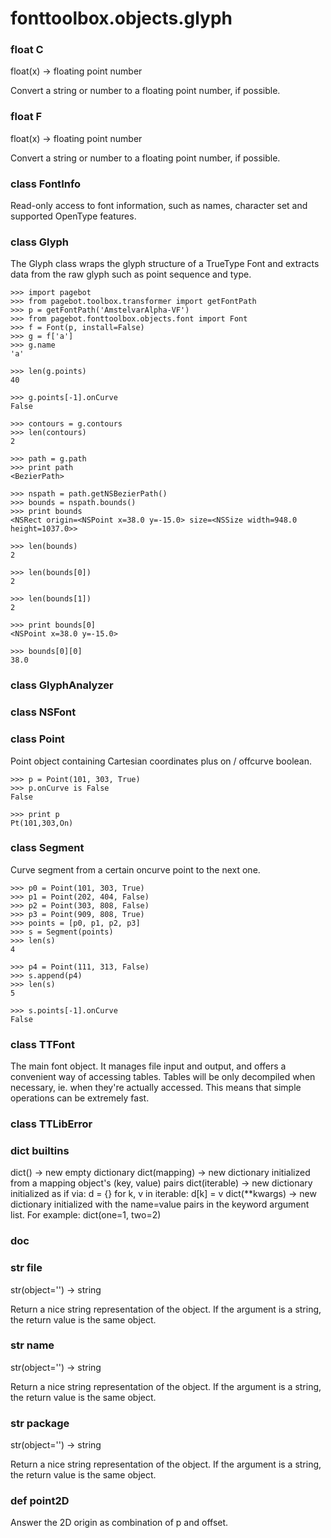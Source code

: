# fonttoolbox.objects.glyph

### float C
float(x) -> floating point number

Convert a string or number to a floating point number, if possible.
### float F
float(x) -> floating point number

Convert a string or number to a floating point number, if possible.
### class FontInfo
Read-only access to font information, such as names, character set and supported
OpenType features.
### class Glyph
The Glyph class wraps the glyph structure of a TrueType Font and
extracts data from the raw glyph such as point sequence and type.

    >>> import pagebot
    >>> from pagebot.toolbox.transformer import getFontPath
    >>> p = getFontPath('AmstelvarAlpha-VF')
    >>> from pagebot.fonttoolbox.objects.font import Font
    >>> f = Font(p, install=False)
    >>> g = f['a']
    >>> g.name
    'a'

    >>> len(g.points)
    40

    >>> g.points[-1].onCurve
    False

    >>> contours = g.contours
    >>> len(contours)
    2

    >>> path = g.path
    >>> print path
    <BezierPath>

    >>> nspath = path.getNSBezierPath()
    >>> bounds = nspath.bounds()
    >>> print bounds
    <NSRect origin=<NSPoint x=38.0 y=-15.0> size=<NSSize width=948.0 height=1037.0>>

    >>> len(bounds)
    2

    >>> len(bounds[0])
    2

    >>> len(bounds[1])
    2

    >>> print bounds[0]
    <NSPoint x=38.0 y=-15.0>

    >>> bounds[0][0]
    38.0
### class GlyphAnalyzer
### class NSFont
### class Point
Point object containing Cartesian coordinates plus on / offcurve boolean.

    >>> p = Point(101, 303, True)
    >>> p.onCurve is False
    False

    >>> print p
    Pt(101,303,On)
### class Segment
Curve segment from a certain oncurve point to the next one.

    >>> p0 = Point(101, 303, True)
    >>> p1 = Point(202, 404, False)
    >>> p2 = Point(303, 808, False)
    >>> p3 = Point(909, 808, True)
    >>> points = [p0, p1, p2, p3]
    >>> s = Segment(points)
    >>> len(s)
    4

    >>> p4 = Point(111, 313, False)
    >>> s.append(p4)
    >>> len(s)
    5

    >>> s.points[-1].onCurve
    False
### class TTFont
The main font object. It manages file input and output, and offers
	a convenient way of accessing tables.
	Tables will be only decompiled when necessary, ie. when they're actually
	accessed. This means that simple operations can be extremely fast.
### class TTLibError
### dict __builtins__
dict() -> new empty dictionary
dict(mapping) -> new dictionary initialized from a mapping object's
(key, value) pairs
dict(iterable) -> new dictionary initialized as if via:
d = {}
for k, v in iterable:
d[k] = v
dict(**kwargs) -> new dictionary initialized with the name=value pairs
in the keyword argument list.  For example:  dict(one=1, two=2)
### __doc__
### str __file__
str(object='') -> string

Return a nice string representation of the object.
If the argument is a string, the return value is the same object.
### str __name__
str(object='') -> string

Return a nice string representation of the object.
If the argument is a string, the return value is the same object.
### str __package__
str(object='') -> string

Return a nice string representation of the object.
If the argument is a string, the return value is the same object.
### def point2D
Answer the 2D origin as combination of p and offset.
